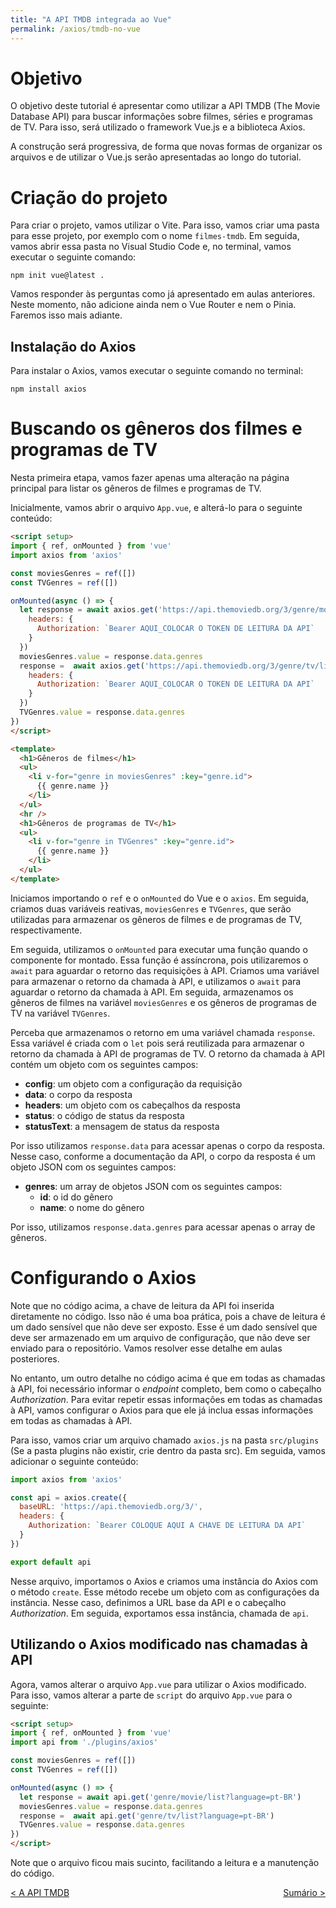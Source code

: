 ```yaml
---
title: "A API TMDB integrada ao Vue"
permalink: /axios/tmdb-no-vue
---
```


# Objetivo

O objetivo deste tutorial é apresentar como utilizar a API TMDB (The Movie Database API) para buscar informações sobre filmes, séries e programas de TV. Para isso, será utilizado o framework Vue.js e a biblioteca Axios.

A construção será progressiva, de forma que novas formas de organizar os arquivos e de utilizar o Vue.js serão apresentadas ao longo do tutorial.

# Criação do projeto

Para criar o projeto, vamos utilizar o Vite. Para isso, vamos criar uma pasta para esse projeto, por exemplo com o nome `filmes-tmdb`. Em seguida, vamos abrir essa pasta no Visual Studio Code e, no terminal, vamos executar o seguinte comando:

```
npm init vue@latest .
```

Vamos responder às perguntas como já apresentado em aulas anteriores. Neste momento, não adicione ainda nem o Vue Router e nem o Pinia. Faremos isso mais adiante.

## Instalação do Axios

Para instalar o Axios, vamos executar o seguinte comando no terminal:

```
npm install axios
```

# Buscando os gêneros dos filmes e programas de TV

Nesta primeira etapa, vamos fazer apenas uma alteração na página principal para listar os gêneros de filmes e programas de TV.

Inicialmente, vamos abrir o arquivo `App.vue`, e alterá-lo para o seguinte conteúdo:

```html
<script setup>
import { ref, onMounted } from 'vue'
import axios from 'axios'

const moviesGenres = ref([])
const TVGenres = ref([])

onMounted(async () => {
  let response = await axios.get('https://api.themoviedb.org/3/genre/movie/list?language=pt-BR', {
    headers: {
      Authorization: `Bearer AQUI_COLOCAR O TOKEN DE LEITURA DA API`
    }
  })
  moviesGenres.value = response.data.genres
  response =  await axios.get('https://api.themoviedb.org/3/genre/tv/list?language=pt-BR', {
    headers: {
      Authorization: `Bearer AQUI_COLOCAR O TOKEN DE LEITURA DA API`
    }
  })
  TVGenres.value = response.data.genres
})
</script>

<template>
  <h1>Gêneros de filmes</h1>
  <ul>
    <li v-for="genre in moviesGenres" :key="genre.id">
      {{ genre.name }}
    </li>
  </ul>
  <hr />
  <h1>Gêneros de programas de TV</h1>
  <ul>
    <li v-for="genre in TVGenres" :key="genre.id">
      {{ genre.name }}
    </li>
  </ul>
</template>
```
Iniciamos importando o `ref` e o `onMounted` do Vue e o `axios`. Em seguida, criamos duas variáveis reativas, `moviesGenres` e `TVGenres`, que serão utilizadas para armazenar os gêneros de filmes e de programas de TV, respectivamente.

Em seguida, utilizamos o `onMounted` para executar uma função quando o componente for montado. Essa função é assíncrona, pois utilizaremos o `await` para aguardar o retorno das requisições à API. Criamos uma variável para armazenar o retorno da chamada à API, e utilizamos o `await` para aguardar o retorno da chamada à API. Em seguida, armazenamos os gêneros de filmes na variável `moviesGenres` e os gêneros de programas de TV na variável `TVGenres`.

Perceba que armazenamos o retorno em uma variável chamada `response`. Essa variável é criada com o `let` pois será reutilizada para armazenar o retorno da chamada à API de programas de TV. O retorno da chamada à API contém um objeto com os seguintes campos:

* **config**: um objeto com a configuração da requisição
* **data**: o corpo da resposta
* **headers**: um objeto com os cabeçalhos da resposta
* **status**: o código de status da resposta
* **statusText**: a mensagem de status da resposta

Por isso utilizamos `response.data` para acessar apenas o corpo da resposta. Nesse caso, conforme a documentação da API, o corpo da resposta é um objeto JSON com os seguintes campos:

* **genres**: um array de objetos JSON com os seguintes campos:
  * **id**: o id do gênero
  * **name**: o nome do gênero

Por isso, utilizamos `response.data.genres` para acessar apenas o array de gêneros.

# Configurando o Axios

Note que no código acima, a chave de leitura da API foi inserida diretamente no código. Isso não é uma boa prática, pois a chave de leitura é um dado sensível que não deve ser exposto. Esse é um dado sensível que deve ser armazenado em um arquivo de configuração, que não deve ser enviado para o repositório. Vamos resolver esse detalhe em aulas posteriores.

No entanto, um outro detalhe no código acima é que em todas as chamadas à API, foi necessário informar o _endpoint_ completo, bem como o cabeçalho _Authorization_. Para evitar repetir essas informações em todas as chamadas à API, vamos configurar o Axios para que ele já inclua essas informações em todas as chamadas à API.

Para isso, vamos criar um arquivo chamado `axios.js` na pasta `src/plugins` (Se a pasta plugins não existir, crie dentro da pasta src). Em seguida, vamos adicionar o seguinte conteúdo:

```js
import axios from 'axios'

const api = axios.create({
  baseURL: 'https://api.themoviedb.org/3/',
  headers: {
    Authorization: `Bearer COLOQUE AQUI A CHAVE DE LEITURA DA API`
  }
})

export default api
```

Nesse arquivo, importamos o Axios e criamos uma instância do Axios com o método `create`. Esse método recebe um objeto com as configurações da instância. Nesse caso, definimos a URL base da API e o cabeçalho _Authorization_. Em seguida, exportamos essa instância, chamada de `api`.

## Utilizando o Axios modificado nas chamadas à API

Agora, vamos alterar o arquivo `App.vue` para utilizar o Axios modificado. Para isso, vamos alterar a parte de `script` do arquivo `App.vue` para o seguinte:

```html
<script setup>
import { ref, onMounted } from 'vue'
import api from './plugins/axios'

const moviesGenres = ref([])
const TVGenres = ref([])

onMounted(async () => {
  let response = await api.get('genre/movie/list?language=pt-BR')
  moviesGenres.value = response.data.genres
  response =  await api.get('genre/tv/list?language=pt-BR')
  TVGenres.value = response.data.genres
})
</script>
```

Note que o arquivo ficou mais sucinto, facilitando a leitura e a manutenção do código.




<span style="display: flex; justify-content: space-between;"><span>[&lt; A API TMDB](tmdb-api "Anterior")</span> <span>[Sumário &gt;](../ "Próximo")</span></span>

